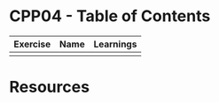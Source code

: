 # CPP04 - Table of Contents

| Exercise     | Name         | Learnings                                                                                               |
| ------------ | ------------ | ------------------------------------------------------------------------------------------------------- |
|              |              |                                                                         |

# Resources

